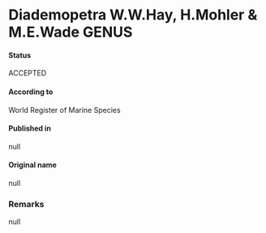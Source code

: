 Diademopetra W.W.Hay, H.Mohler & M.E.Wade GENUS
=======

#### Status
ACCEPTED

#### According to
World Register of Marine Species

#### Published in
null

#### Original name
null

### Remarks
null